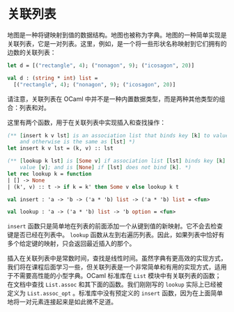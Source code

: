 # 关联列表

地图是一种将键映射到值的数据结构。地图也被称为字典。地图的一种简单实现是关联列表，它是一对列表。这里，例如，是一个将一些形状名称映射到它们拥有的边数的关联列表：

```ocaml
let d = [("rectangle", 4); ("nonagon", 9); ("icosagon", 20)]
```

```ocaml
val d : (string * int) list =
  [("rectangle", 4); ("nonagon", 9); ("icosagon", 20)]
```

请注意，关联列表在 OCaml 中并不是一种内置数据类型，而是两种其他类型的组合：列表和对。

这里有两个函数，用于在关联列表中实现插入和查找操作：

```ocaml
(** [insert k v lst] is an association list that binds key [k] to value [v]
    and otherwise is the same as [lst] *)
let insert k v lst = (k, v) :: lst

(** [lookup k lst] is [Some v] if association list [lst] binds key [k] to
    value [v]; and is [None] if [lst] does not bind [k]. *)
let rec lookup k = function
| [] -> None
| (k', v) :: t -> if k = k' then Some v else lookup k t
```

```ocaml
val insert : 'a -> 'b -> ('a * 'b) list -> ('a * 'b) list = <fun>
```

```ocaml
val lookup : 'a -> ('a * 'b) list -> 'b option = <fun>
```

`insert` 函数只是简单地在列表的前面添加一个从键到值的新映射。它不会去检查键是否已经在列表中。 `lookup` 函数从左到右遍历列表。因此，如果列表中恰好有多个给定键的映射，只会返回最近插入的那个。

插入在关联列表中是常数时间，查找是线性时间。虽然字典有更高效的实现方式，我们将在课程后面学习一些，但关联列表是一个非常简单和有用的实现方式，适用于不需要高性能的小型字典。OCaml 标准库在 `List` 模块中有关联列表的函数；在文档中查找 `List.assoc` 和其下面的函数。我们刚刚写的 `lookup` 实际上已经被定义为 `List.assoc_opt` 。标准库中没有预定义的 `insert` 函数，因为在上面简单地将一对元素连接起来是如此微不足道。
